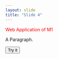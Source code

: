 ```yaml
---
layout: slide
title: "Slide 4"
---
```

<p style="color:red">Web Application of M1</p>

<p id="demo">A Paragraph.</p>

<button type="button" onclick="myFunction()">Try it</button>

<script src="github-slideshow/image/myScript.js"></script>


